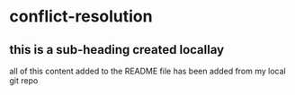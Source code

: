 # conflict-resolution

## this is a sub-heading created locallay

all of this content added to the README file has been added from my local git repo